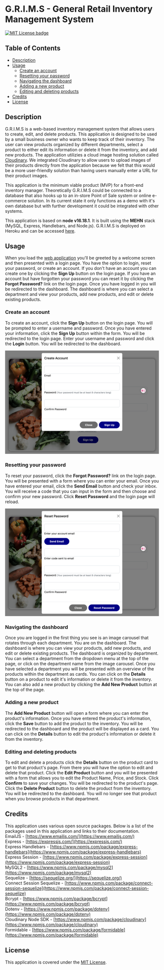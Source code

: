 # G.R.I.M.S - General Retail Inventory Management System

[![MIT License badge](https://img.shields.io/badge/license-MIT-yellow.svg)](https://choosealicense.com/licenses/mit/)

## Table of Contents

- [Description](#description)
- [Usage](#usage)
	- [Create an account](#create-an-account)
	- [Resetting your password](#resetting-your-password)
	- [Navigating the dashboard](#navigating-the-dashboard)
	- [Adding a new product](#adding-a-new-product)
	- [Editing and deleting products](#editing-and-deleting-products)
- [Credits](#credits)
- [License](#license)

## Description
G.R.I.M.S is a web-based inventory management system that allows users to create, edit, and delete products. This application is designed to be used by a small business owner who wants to keep track of their inventory. The user can view products organized by different departments, select a product to either edit its information or delete it from the inventory, and add new products. The application utilizies a cloud image hosting solution called [Cloudinary](https://cloudinary.com/). We integrated Cloudinary to allow users to upload images of their products directly from the application because we felt that this would be a more user-friendly solution than having users manually enter a URL for their product images.
<br>

This application is the minimum viable product (MVP) for a front-end inventory manager. Theoretically G.R.I.M.S could be connected to a database that also hooks up to an in-store Point of Sale system or online e-commerce solution. In its current state it only functions as a demo with it's own database but with further development it could be integrated with other systems.
<br>

This application is based on **node v16.18.1**. It is built using the **MEHN** stack (MySQL, Express, Handlebars, and Node.js). G.R.I.M.S is deployed on Heroku and can be accessed [here](https://grims-inventory.herokuapp.com/).

## Usage
When you load the [web application](https://grims-inventory.herokuapp.com/) you'll be greeted by a welcome screen and then presented with a login page. You have the option to login, reset your password, or create an account. If you don't have an account you can create one by clicking the **Sign Up** button on the login page. If you have an account but have forgotten your password you can reset it by clicking the **Forgot Password?** link on the login page. Once you have logged in you will be redirected to the dashboard. The dashboard is where you can select a department and view your products, add new products, and edit or delete existing products.

### Create an account
To create an account, click the **Sign Up** button on the login page. You will be prompted to enter a username and password. Once you have entered your information, click the **Sign Up** button within the form. You will be redirected to the login page. Enter your username and password and click the **Login** button. You will be redirected to the dashboard.
<br>

![Create Account](./public/images/create-account.png)

### Resetting your password
To reset your password, click the **Forgot Password?** link on the login page. You will be presented with a form where you can enter your email. Once you have entered your email, click the **Send Email** button and check your inbox. You will receive a code that you can input in the form and then choose and confirm your new password. Click **Reset Password** and the login page will reload.
<br>

![Reset Password](./public/images/reset-password.png)

### Navigating the dashboard
Once you are logged in the first thing you see is an image carousel that rotates through each department. You are on the dashboard. The dashboard is where you can view your products, add new products, and edit or delete existing products. The dashboard is organized by department. You can select a department from the dropdown menu at the top of the page, or click on the department name from the image carousel. Once you have selected a department you will be presented with an overview of the products within the department as cards. You can click on the **Details** button on a product to edit it's information or delete it from the inventory. You can also add a new product by clicking the **Add New Product** button at the top of the page.
<br>


### Adding a new product
The **Add New Product** button will open a form where you can enter the product's information. Once you have entered the product's information, click the **Save** button to add the product to the inventory. You will be redirected to the dashboard and the product will be displayed as a card. You can click on the **Details** button to edit the product's information or delete it from the inventory.
<br>


### Editing and deleting products
To edit and delete a products click the **Details** button on the product card to get to that product's page. From there you will have the option to edit and delete that product. Click the **Edit Product** button and you will be presented with a form that allows you to edit the Product Name, Price, and Stock. Click **Confirm** to save your changes. You will be redirected to the product's page. Click the **Delete Product** button to delete the product from the inventory. You will be redirected to the dashboard. You will no longer see that product when you browse products in that department.
<br>


## Credits

This application uses various open source packages. Below is a list of the packages used in this application and links to their documentation.
<br>
EmailJS - [https://www.emailjs.com/](https://www.emailjs.com/)
<br>
Express - [https://expressjs.com/](https://expressjs.com/)
<br>
Express Handlebars - [https://www.npmjs.com/package/express-handlebars](https://www.npmjs.com/package/express-handlebars)
<br>
Express Session - [https://www.npmjs.com/package/express-session](https://www.npmjs.com/package/express-session)
<br>
MySQL2 - [https://www.npmjs.com/package/mysql2](https://www.npmjs.com/package/mysql2)
<br>
Sequelize - [https://sequelize.org/](https://sequelize.org/)
<br>
Connect Session Sequelize - [https://www.npmjs.com/package/connect-session-sequelize](https://www.npmjs.com/package/connect-session-sequelize)
<br>
Bcrypt - [https://www.npmjs.com/package/bcrypt](https://www.npmjs.com/package/bcrypt)
<br>
Dotenv - [https://www.npmjs.com/package/dotenv](https://www.npmjs.com/package/dotenv)
<br>
Cloudinary Node SDK - [https://www.npmjs.com/package/cloudinary](https://www.npmjs.com/package/cloudinary)
<br>
Formidable - [https://www.npmjs.com/package/formidable](https://www.npmjs.com/package/formidable)
<br>


## License

This application is covered under the [MIT License](https://choosealicense.com/licenses/mit/).

